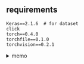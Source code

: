 ## requirements

```
Keras==2.1.6  # for dataset
click
torch==0.4.0
torchfile==0.1.0
torchvision==0.2.1
```

<details><summary>memo</summary>
実験設定はできるだけ config に書く.
細かな数字 (epochs とか) は commandline オプションでも渡せるようにしておく.
両方にある場合は後者を優先して使う.
オプションで設定する以上に大きな変更はブランチを切る.
残すべき実験結果は commit message に頑張る.
</details>
